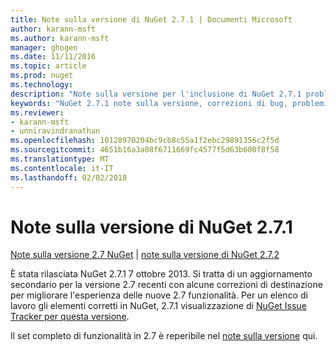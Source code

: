 ```yaml
---
title: Note sulla versione di NuGet 2.7.1 | Documenti Microsoft
author: karann-msft
ms.author: karann-msft
manager: ghogen
ms.date: 11/11/2016
ms.topic: article
ms.prod: nuget
ms.technology: 
description: "Note sulla versione per l'inclusione di NuGet 2.7.1 problemi noti, correzioni di bug, le funzionalità aggiunte e dcr."
keywords: "NuGet 2.7.1 note sulla versione, correzioni di bug, problemi noti, aggiunta di funzionalità, eseguire"
ms.reviewer:
- karann-msft
- unniravindranathan
ms.openlocfilehash: 10128970204bc9cb8c55a1f2ebc29891356c2f5d
ms.sourcegitcommit: 4651b16a3a08f6711669fc4577f5d63b600f8f58
ms.translationtype: MT
ms.contentlocale: it-IT
ms.lasthandoff: 02/02/2018
---
```

# <a name="nuget-271-release-notes"></a>Note sulla versione di NuGet 2.7.1

[Note sulla versione 2.7 NuGet](../release-notes/nuget-2.7.md) | [note sulla versione di NuGet 2.7.2](../release-notes/nuget-2.7.2.md)

È stata rilasciata NuGet 2.7.1 7 ottobre 2013.  Si tratta di un aggiornamento secondario per la versione 2.7 recenti con alcune correzioni di destinazione per migliorare l'esperienza delle nuove 2.7 funzionalità. Per un elenco di lavoro gli elementi corretti in NuGet, 2.7.1 visualizzazione di [NuGet Issue Tracker per questa versione](http://nuget.codeplex.com/workitem/list/advanced?keyword=&status=Closed&type=All&priority=All&release=NuGet%202.7.1&assignedTo=All&component=All&sortField=LastUpdatedDate&sortDirection=Descending&page=0).

Il set completo di funzionalità in 2.7 è reperibile nel [note sulla versione](../release-notes/nuget-2.7.md) qui.
